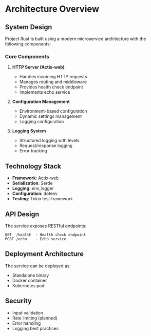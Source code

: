 # Architecture Overview

## System Design

Project Rust is built using a modern microservice architecture with the following components:

### Core Components

1. **HTTP Server (Actix-web)**
   - Handles incoming HTTP requests
   - Manages routing and middleware
   - Provides health check endpoint
   - Implements echo service

2. **Configuration Management**
   - Environment-based configuration
   - Dynamic settings management
   - Logging configuration

3. **Logging System**
   - Structured logging with levels
   - Request/response logging
   - Error tracking

## Technology Stack

- **Framework**: Actix-web
- **Serialization**: Serde
- **Logging**: env_logger
- **Configuration**: dotenv
- **Testing**: Tokio test framework

## API Design

The service exposes RESTful endpoints:

```
GET  /health  - Health check endpoint
POST /echo    - Echo service
```

## Deployment Architecture

The service can be deployed as:
- Standalone binary
- Docker container
- Kubernetes pod

## Security

- Input validation
- Rate limiting (planned)
- Error handling
- Logging best practices